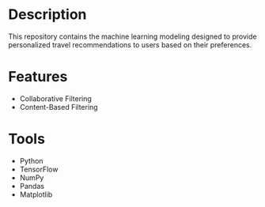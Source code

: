 # Description
This repository contains the machine learning modeling designed to provide personalized travel recommendations to users based on their preferences.

# Features
- Collaborative Filtering
- Content-Based Filtering

# Tools
- Python
- TensorFlow
- NumPy
- Pandas
- Matplotlib
